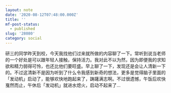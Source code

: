 ```yaml
---
layout: note
date: '2020-08-12T07:48:00.000Z'
title: ''
mf-post-status:
  - published
slug: '28080'
category: social
---
```

研三的同学昨天到校，今天我找他们过来就所做的内容聊了一下。常听到说当老师的一个好处是可以跟年轻人接触，保持活力。我对此不以为然，因为即便我的求知欲和精力弱得可怜，也还比他们要旺盛。早上聊了一下，发现还是会让人清新一下的。不过这清新不是因为听到了什么令我感到新奇的想法，更多是觉得脑子里面的「发动机」启动了，能够欢快地跑起来了，踌躇满志啊。不过很遗憾，午饭后欢快戛然而止，午休后「发动机」就进水熄火，启动不起来了…
